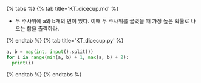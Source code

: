 {% tabs %}
{% tab title='KT_dicecup.md' %}

* 두 주사위에 a와 b개의 면이 있다. 이때 두 주사위를 굴렸을 때 가장 높은 확률로 나오는 합을 출력하라.

{% endtab %}
{% tab title='KT_dicecup.py' %}

```py
a, b = map(int, input().split())
for i in range(min(a, b) + 1, max(a, b) + 2):
  print(i)
```

{% endtab %}
{% endtabs %}
